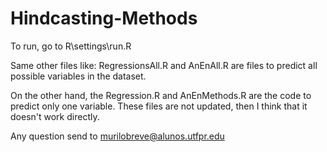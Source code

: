 # Hindcasting-Methods

To run, go to R\settings\run.R

Same other files like: RegressionsAll.R and AnEnAll.R are files to predict all possible variables in the dataset. 

On the other hand, the Regression.R and AnEnMethods.R are the code to predict only one variable. These files are not updated, then I think that it doesn't work directly. 

Any question send to murilobreve@alunos.utfpr.edu
